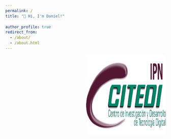 ```yaml
---
permalink: /
title: "🫡 Hi, I'm Daniel!"

author_profile: true
redirect_from: 
  - /about/
  - /about.html
---
```


<img align="right" src="../images/logo-citedi.png" alt="citedi" height="250" width="250" />

<!-- <img align="right" src="https://raw.githubusercontent.com/rahuldkjain/github-profile-readme-generator/master/src/images/icons/Social/linked-in-alt.svg" 
alt="mmontielpz" height="30" width="40" /> -->

<!--

📚 In my final semester of Master's at CITEDI - IPN.

💻 My research interests are quantum machine learning and computer vision.

🧑‍🎓 I'm interested in learning more about computer vision, machine learning and their applications in both industry and academia.

🤖 Proficiency
======
As of 2024, I have about 2 and a half years of experience in working on computer vision tasks, specifically image classification. I began studying machine and deep learning before I graduated university and have continued to work on them while on my master's. I graduated as a biomedical engineer with an interest in computer science applications on medical image analysis, such as the field of Computer Aided-Diagnosis. My thesis focuses on implementing quantum algorithms together with deep learning models in order to classify spine fracture X-ray images, taking advantage of some of the potential improvements quantum computing offers like increased efficiency and speed.

🔬 Research
======
During my master's studies, my colleagues, thesis advisor, and I have been working in spreading quantum machine learning implementations on real-world problems like medical image analysis. The research publications I've worked at the moment focus on these topics. Further information on them can be seen on my Google Scholar page. You can reach out to me +at: lopezdaniel1fmcet58@gmail.com if you have any questions.

🧠 Skills
------
- Machine Learning Development
- Data Analysis
- Dataset Building
- Hybrid Quantum Algorithms
- High Performance Computing
- English
- Japanese

-->
